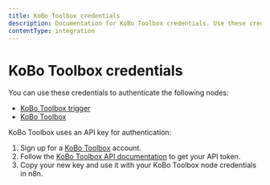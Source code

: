 ```yaml
---
title: KoBo Toolbox credentials
description: Documentation for KoBo Toolbox credentials. Use these credentials to authenticate KoBo Toolbox in n8n, a workflow automation platform.
contentType: integration
---
```


# KoBo Toolbox credentials

You can use these credentials to authenticate the following nodes:

* [KoBo Toolbox trigger](/integrations/builtin/trigger-nodes/n8n-nodes-base.kobotoolboxtrigger/)
* [KoBo Toolbox](/integrations/builtin/app-nodes/n8n-nodes-base.kobotoolbox/)

KoBo Toolbox uses an API key for authentication:

1. Sign up for a [KoBo Toolbox](https://www.kobotoolbox.org/) account.
2. Follow the [KoBo Toolbox API documentation](https://support.kobotoolbox.org/api.html) to get your API token. 
3. Copy your new key and use it with your KoBo Toolbox node credentials in n8n.
